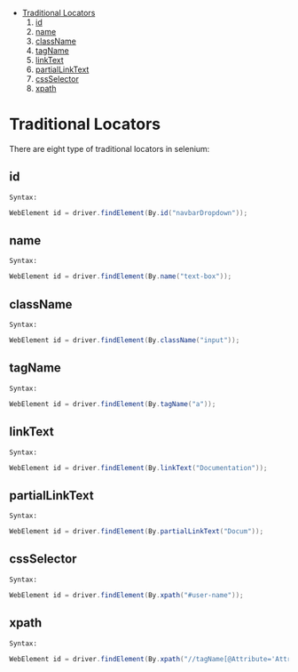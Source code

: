 
- [Traditional Locators](#traditional-locators)
    1. [id](#id)
    2. [name](#name)
    3. [className](#classname)
    4. [tagName](#tagname)
    5. [linkText](#linktext)
    6. [partialLinkText](#partiallinktext)
    7. [cssSelector](#cssselector)
    8. [xpath](#xpath)
 
# Traditional Locators
There are eight type of traditional locators in selenium:
## id
`Syntax:`
```java
WebElement id = driver.findElement(By.id("navbarDropdown"));
```
## name
`Syntax:` 
```java
WebElement id = driver.findElement(By.name("text-box"));
```
## className
`Syntax:`
```java
WebElement id = driver.findElement(By.className("input"));
```

## tagName
`Syntax:`
```java
WebElement id = driver.findElement(By.tagName("a"));
```

## linkText
`Syntax:`
```java
WebElement id = driver.findElement(By.linkText("Documentation"));
```

## partialLinkText
`Syntax:`
```java
WebElement id = driver.findElement(By.partialLinkText("Docum"));
```

## cssSelector
`Syntax:`
```java
WebElement id = driver.findElement(By.xpath("#user-name"));
```

## xpath
`Syntax:`
```java
WebElement id = driver.findElement(By.xpath("//tagName[@Attribute='AttributeValue']"));
```